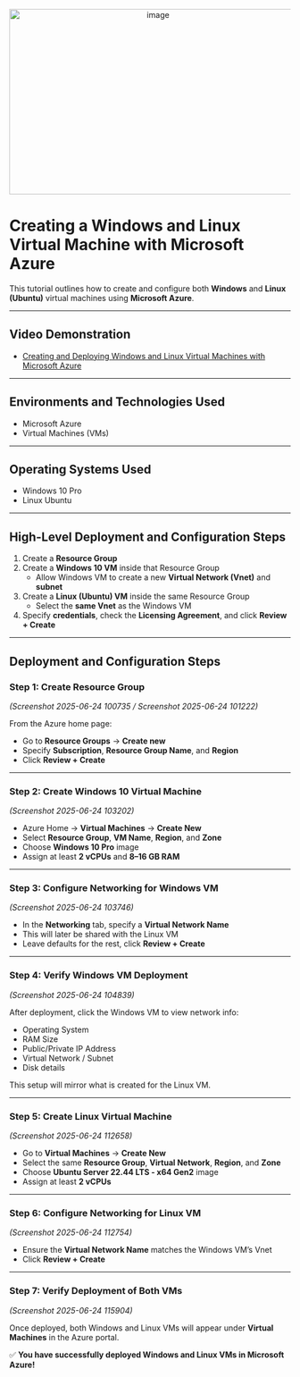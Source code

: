 <p align="center">
<img width="517" height="332" alt="image" src="https://github.com/user-attachments/assets/9d4ab107-9a51-4dc5-a664-93380c696408" />
</p>


# Creating a Windows and Linux Virtual Machine with Microsoft Azure

This tutorial outlines how to create and configure both **Windows** and **Linux (Ubuntu)** virtual machines using **Microsoft Azure**.

---

## Video Demonstration
- [Creating and Deploying Windows and Linux Virtual Machines with Microsoft Azure](https://www.youtube.com/watch?v=RgNFd2AM7hs)

---

## Environments and Technologies Used
- Microsoft Azure  
- Virtual Machines (VMs)

---

## Operating Systems Used
- Windows 10 Pro  
- Linux Ubuntu

---

## High-Level Deployment and Configuration Steps
1. Create a **Resource Group**  
2. Create a **Windows 10 VM** inside that Resource Group  
   - Allow Windows VM to create a new **Virtual Network (Vnet)** and **subnet**  
3. Create a **Linux (Ubuntu) VM** inside the same Resource Group  
   - Select the **same Vnet** as the Windows VM  
4. Specify **credentials**, check the **Licensing Agreement**, and click **Review + Create**

---

## Deployment and Configuration Steps

### Step 1: Create Resource Group
*(Screenshot 2025-06-24 100735 / Screenshot 2025-06-24 101222)*  

From the Azure home page:  
- Go to **Resource Groups** → **Create new**  
- Specify **Subscription**, **Resource Group Name**, and **Region**  
- Click **Review + Create**

---

### Step 2: Create Windows 10 Virtual Machine
*(Screenshot 2025-06-24 103202)*  

- Azure Home → **Virtual Machines** → **Create New**  
- Select **Resource Group**, **VM Name**, **Region**, and **Zone**  
- Choose **Windows 10 Pro** image  
- Assign at least **2 vCPUs** and **8–16 GB RAM**

---

### Step 3: Configure Networking for Windows VM
*(Screenshot 2025-06-24 103746)*  

- In the **Networking** tab, specify a **Virtual Network Name**  
- This will later be shared with the Linux VM  
- Leave defaults for the rest, click **Review + Create**

---

### Step 4: Verify Windows VM Deployment
*(Screenshot 2025-06-24 104839)*  

After deployment, click the Windows VM to view network info:  
- Operating System  
- RAM Size  
- Public/Private IP Address  
- Virtual Network / Subnet  
- Disk details  

This setup will mirror what is created for the Linux VM.

---

### Step 5: Create Linux Virtual Machine
*(Screenshot 2025-06-24 112658)*  

- Go to **Virtual Machines** → **Create New**  
- Select the same **Resource Group**, **Virtual Network**, **Region**, and **Zone**  
- Choose **Ubuntu Server 22.44 LTS - x64 Gen2** image  
- Assign at least **2 vCPUs**

---

### Step 6: Configure Networking for Linux VM
*(Screenshot 2025-06-24 112754)*  

- Ensure the **Virtual Network Name** matches the Windows VM’s Vnet  
- Click **Review + Create**

---

### Step 7: Verify Deployment of Both VMs
*(Screenshot 2025-06-24 115904)*  

Once deployed, both Windows and Linux VMs will appear under **Virtual Machines** in the Azure portal.  

✅ **You have successfully deployed Windows and Linux VMs in Microsoft Azure!**
